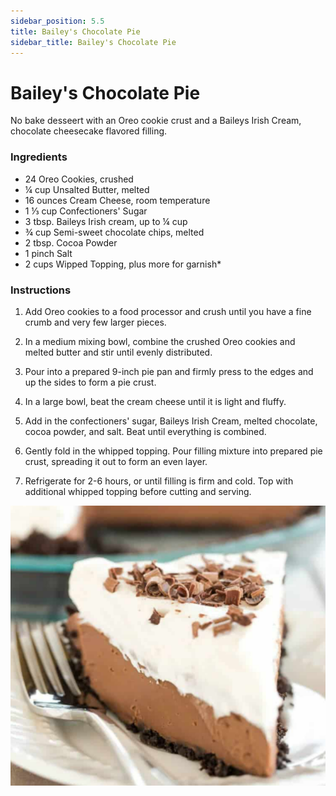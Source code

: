 ```yaml
---
sidebar_position: 5.5
title: Bailey's Chocolate Pie
sidebar_title: Bailey's Chocolate Pie
---
```


# Bailey's Chocolate Pie
No bake desseert with an Oreo cookie crust and a Baileys Irish Cream, chocolate cheesecake flavored filling.

### Ingredients
- 24 Oreo Cookies, crushed
- ¼ cup Unsalted Butter, melted
- 16 ounces Cream Cheese, room temperature
- 1 ⅓ cup Confectioners' Sugar
- 3 tbsp. Baileys Irish cream, up to ¼ cup
- ¾ cup Semi-sweet chocolate chips, melted
- 2 tbsp. Cocoa Powder
- 1 pinch Salt
- 2 cups Wipped Topping, plus more for garnish* 

### Instructions
1. Add Oreo cookies to a food processor and crush until you have a fine crumb and very few larger pieces.

2. In a medium mixing bowl, combine the crushed Oreo cookies and melted butter and stir until evenly distributed.

3. Pour into a prepared 9-inch pie pan and firmly press to the edges and up the sides to form a pie crust.

4. In a large bowl, beat the cream cheese until it is light and fluffy.

5. Add in the confectioners' sugar, Baileys Irish Cream, melted chocolate, cocoa powder, and salt. Beat until everything is combined.

6. Gently fold in the whipped topping. Pour filling mixture into prepared pie crust, spreading it out to form an even layer.

7. Refrigerate for 2-6 hours, or until filling is firm and cold. Top with additional whipped topping before cutting and serving.

![Bailey's Pie](./baileys-pie.png)